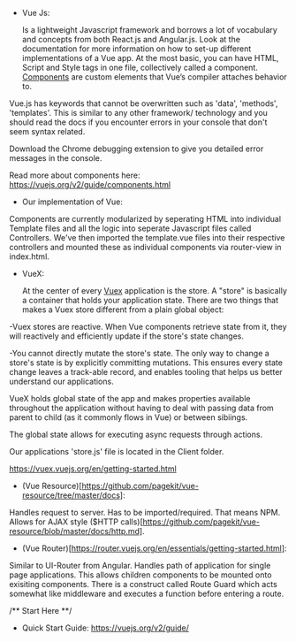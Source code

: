 - Vue Js:

  Is a lightweight Javascript framework and borrows a lot of vocabulary and concepts from both React.js and Angular.js. Look at the 
documentation for more information on how to set-up different implementations of a Vue app.
  At the most basic, you can have HTML, Script and Style tags in one file, collectively called a component. 
[Components](https://vuejs.org/v2/guide/components.html) are custom elements that Vue’s compiler attaches behavior to.

Vue.js has keywords that cannot be overwritten such as 'data', 'methods', 'templates'. This is similar to any other framework/ technology and you should read the docs if you encounter errors in your console that don't seem syntax related. 

Download the Chrome debugging extension to give you detailed error messages in the console. 

Read more about components here:
https://vuejs.org/v2/guide/components.html

- Our implementation of Vue:

Components are currently modularized by seperating HTML into individual Template files and all the logic into seperate Javascript files called Controllers.
We've then imported the template.vue files into their respective controllers and mounted these as individual components via router-view in index.html. 


- VueX:

  At the center of every [Vuex](https://vuex.vuejs.org/en/getting-started.html) application is the store. A "store" is basically a container that holds your application state.
There are two things that makes a Vuex store different from a plain global object:

-Vuex stores are reactive. When Vue components retrieve state from it, they will reactively and efficiently update if the store's state changes.

-You cannot directly mutate the store's state. The only way to change a store's state is by explicitly committing mutations. 
This ensures every state change leaves a track-able record, and enables tooling that helps us better understand our applications.

 VueX holds global state of the app and makes properties available throughout the application without having to deal with 
passing data from parent to child (as it commonly flows in Vue) or between sibiings.

The global state allows for executing async requests through actions.

Our applications 'store.js' file is located in the Client folder.

https://vuex.vuejs.org/en/getting-started.html

- (Vue Resource)[https://github.com/pagekit/vue-resource/tree/master/docs]:

Handles request to server.
Has to be imported/required. That means NPM.
Allows for AJAX style ($HTTP calls)[https://github.com/pagekit/vue-resource/blob/master/docs/http.md].


- (Vue Router)[https://router.vuejs.org/en/essentials/getting-started.html]:

Similar to UI-Router from Angular. Handles path of application for single page applications. This allows children components to be mounted onto exisiting components.
There is a construct called Route Guard which acts somewhat like middleware and executes a function before entering a route.



/** Start Here **/

- Quick Start Guide:
https://vuejs.org/v2/guide/